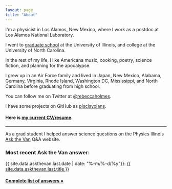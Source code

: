 ```yaml
---
layout: page
title: "About"
---
```


I'm a physicist in Los Alamos, New Mexico, where I work as a postdoc at Los Alamos National Laboratory.

I went to [graduate school](http://research.physics.illinois.edu/QI/Photonics/) at the University of Illinois, and college at the University of North Carolina.

In the rest of my life, I like Americana music, cooking, poetry, science fiction, and planning for the apocalypse.

I grew up in an Air Force family and lived in Japan, New Mexico, Alabama, Germany, Virginia, Rhode Island, Washington DC, Mississippi, and North Carolina before graduating from high school.

You can follow me on Twitter at [@rebeccaholmes](https://twitter.com/rebeccaholmes).

I have some projects on GitHub as [piscisvolans](https://github.com/piscisvolans).

#### Here is <a href="{{ site.baseurl }}/public/pdf/rebecca-holmes-web-resume.pdf">my current CV/resume</a>.

<hr>

As a grad student I helped answer science questions on the Physics Illinois [Ask the Van](http://van.physics.illinois.edu/qa/) Q&A website.

### Most recent Ask the Van answer:

{{ site.data.askthevan.last.date | date: "%-m/%-d/%y"}}: <a href="{{ site.data.askthevan.last.url }}">{{ site.data.askthevan.last.title }}</a>

#### <a href="{{ site.baseurl }}/askthevan">Complete list of answers &raquo;</a>





